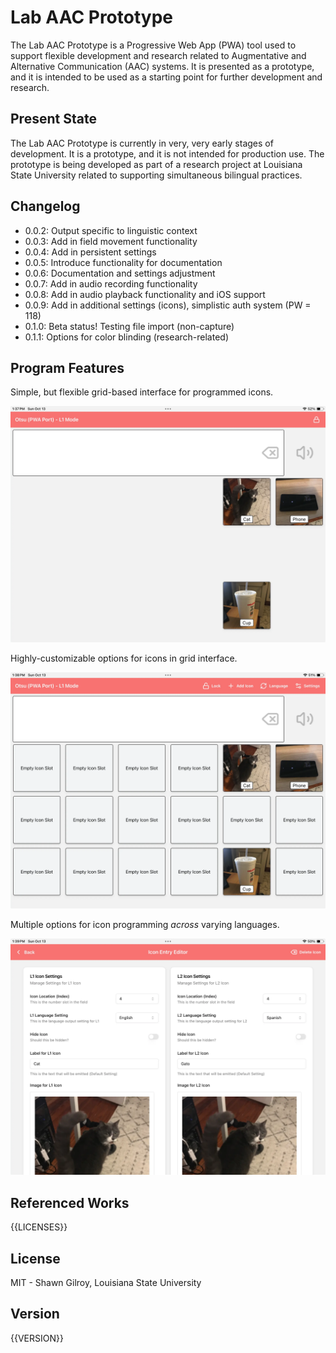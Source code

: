 # Lab AAC Prototype

The Lab AAC Prototype is a Progressive Web App (PWA) tool used to support flexible development and research related to Augmentative and Alternative Communication (AAC) systems. It is presented as a prototype, and it is intended to be used as a starting point for further development and research.

## Present State

The Lab AAC Prototype is currently in very, very early stages of development. It is a prototype, and it is not intended for production use. The prototype is being developed as part of a research project at Louisiana State University related to supporting simultaneous bilingual practices.

## Changelog

-   0.0.2: Output specific to linguistic context
-   0.0.3: Add in field movement functionality
-   0.0.4: Add in persistent settings
-   0.0.5: Introduce functionality for documentation
-   0.0.6: Documentation and settings adjustment
-   0.0.7: Add in audio recording functionality
-   0.0.8: Add in audio playback functionality and iOS support
-   0.0.9: Add in additional settings (icons), simplistic auth system (PW = 118)
-   0.1.0: Beta status! Testing file import (non-capture)
-   0.1.1: Options for color blinding (research-related)

## Program Features

Simple, but flexible grid-based interface for programmed icons.

![Grid-based Learner Interface](public/screenshots/board_active.webp 'User Interface')

Highly-customizable options for icons in grid interface.

![Editing Grid-based Learner Interface](public/screenshots/board_editing.webp 'Adaptive User Interface')

Multiple options for icon programming _across_ varying languages.

![Multiple language support](public/screenshots/icon_editing.webp 'Multilingual support')

## Referenced Works

{{LICENSES}}

## License

MIT - Shawn Gilroy, Louisiana State University

## Version

{{VERSION}}
